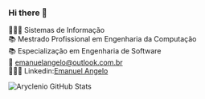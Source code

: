 ### Hi there 👋


👨🏻‍🎓 Sistemas de Informação <br>
📚 Mestrado Profissional em Engenharia da Computação <br>
📚 Especialização em Engenharia de Software <br>
📧 emanuelangelo@outlook.com.br <br>
👨🏻‍💻 Linkedin:<a href=“https://www.linkedin.com/in/emanuelangelo/“>Emanuel Angelo</a> <br>


![Aryclenio GitHub Stats](https://github-readme-stats.vercel.app/api?username=EmanuelAngelo&show_icons=true)
